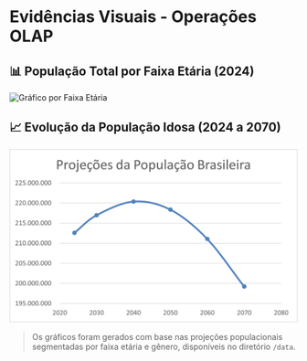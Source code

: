 # Evidências Visuais - Operações OLAP

## 📊 População Total por Faixa Etária (2024)
![Gráfico por Faixa Etária](grafico_faixa_etaria_2024.png)

## 📈 Evolução da População Idosa (2024 a 2070)
![Gráfico da Terceira e Quarta Idade](Proj_PopBrasil_Decadas.png)

> Os gráficos foram gerados com base nas projeções populacionais segmentadas por faixa etária e gênero, disponíveis no diretório `/data`.
